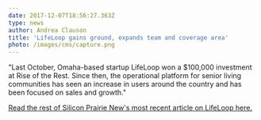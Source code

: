 ```yaml
---
date: 2017-12-07T18:56:27.363Z
type: news
author: Andrea Clauson
title: 'LifeLoop gains ground, expands team and coverage area'
photo: /images/cms/capture.png
---
```

"Last October, Omaha-based startup LifeLoop won a $100,000 investment at Rise of the Rest. Since then, the operational platform for senior living communities has seen an increase in users around the country and has been focused on sales and growth."

[Read the rest of Silicon Prairie New's most recent article on LifeLoop here.](http://siliconprairienews.com/2017/12/lifeloop-gains-ground-expands-team-coverage-area/)
